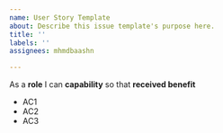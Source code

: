 ```yaml
---
name: User Story Template
about: Describe this issue template's purpose here.
title: ''
labels: ''
assignees: mhmdbaashn

---
```


As a **role** I can **capability** so that **received benefit**

- AC1
- AC2
- AC3
